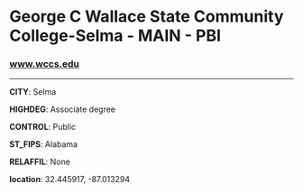 # George C Wallace State Community College-Selma - MAIN - PBI
### www.wccs.edu
---
**CITY**: Selma

**HIGHDEG**: Associate degree

**CONTROL**: Public

**ST_FIPS**: Alabama

**RELAFFIL**: None

**location**: 32.445917, -87.013294